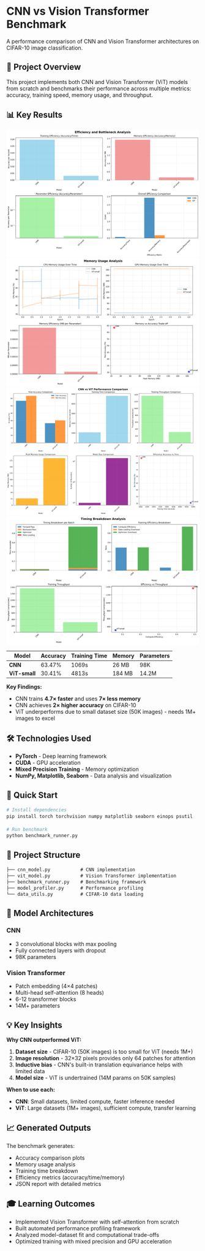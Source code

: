 # CNN vs Vision Transformer Benchmark

A performance comparison of CNN and Vision Transformer architectures on CIFAR-10 image classification.

## 🎯 Project Overview

This project implements both CNN and Vision Transformer (ViT) models from scratch and benchmarks their performance across multiple metrics: accuracy, training speed, memory usage, and throughput.

## 📊 Key Results

![Training Results](benchmark_results/efficiency_metrics.png)
![Training Results](benchmark_results/memory_comparison.png)
![Training Results](benchmark_results/performance_comparison.png)
![Training Results](benchmark_results/timing_breakdown.png)

| Model | Accuracy | Training Time | Memory | Parameters |
|-------|----------|---------------|---------|------------|
| **CNN** | 63.47% | 1069s | 26 MB | 98K |
| **ViT-small** | 30.41% | 4813s | 184 MB | 14.2M |

**Key Findings:**
- CNN trains **4.7× faster** and uses **7× less memory**
- CNN achieves **2× higher accuracy** on CIFAR-10
- ViT underperforms due to small dataset size (50K images) - needs 1M+ images to excel

## 🛠️ Technologies Used

- **PyTorch** - Deep learning framework
- **CUDA** - GPU acceleration
- **Mixed Precision Training** - Memory optimization
- **NumPy, Matplotlib, Seaborn** - Data analysis and visualization

## 🚀 Quick Start

```bash
# Install dependencies
pip install torch torchvision numpy matplotlib seaborn einops psutil

# Run benchmark
python benchmark_runner.py
```

## 📁 Project Structure

```
├── cnn_model.py           # CNN implementation
├── vit_model.py           # Vision Transformer implementation
├── benchmark_runner.py    # Benchmarking framework
├── model_profiler.py      # Performance profiling
└── data_utils.py          # CIFAR-10 data loading
```

## 🔬 Model Architectures

### CNN
- 3 convolutional blocks with max pooling
- Fully connected layers with dropout
- 98K parameters

### Vision Transformer
- Patch embedding (4×4 patches)
- Multi-head self-attention (8 heads)
- 6-12 transformer blocks
- 14M+ parameters

## 💡 Key Insights

**Why CNN outperformed ViT:**
1. **Dataset size** - CIFAR-10 (50K images) is too small for ViT (needs 1M+)
2. **Image resolution** - 32×32 pixels provides only 64 patches for attention
3. **Inductive bias** - CNN's built-in translation equivariance helps with limited data
4. **Model size** - ViT is undertrained (14M params on 50K samples)

**When to use each:**
- **CNN**: Small datasets, limited compute, faster inference needed
- **ViT**: Large datasets (1M+ images), sufficient compute, transfer learning

## 📈 Generated Outputs

The benchmark generates:
- Accuracy comparison plots
- Memory usage analysis
- Training time breakdown
- Efficiency metrics (accuracy/time/memory)
- JSON report with detailed metrics

## 🎓 Learning Outcomes

- Implemented Vision Transformer with self-attention from scratch
- Built automated performance profiling framework
- Analyzed model-dataset fit and computational trade-offs
- Optimized training with mixed precision and GPU acceleration
